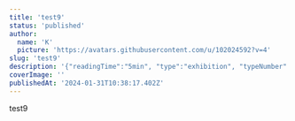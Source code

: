 ```yaml
---
title: 'test9'
status: 'published'
author:
  name: 'K'
  picture: 'https://avatars.githubusercontent.com/u/102024592?v=4'
slug: 'test9'
description: '{"readingTime":"5min", "type":"exhibition", "typeNumber":"001"}'
coverImage: ''
publishedAt: '2024-01-31T10:38:17.402Z'
---
```


test9